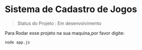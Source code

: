 <h1>Sistema de Cadastro de Jogos</h1>

> Status do Projeto : Em desenvolvimento

Para Rodar esse projeto na sua maquina,por favor digite:

```
node app.js
```
